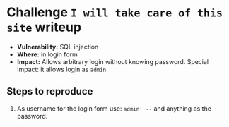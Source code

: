 # Challenge `I will take care of this site` writeup

- **Vulnerability:** SQL injection
- **Where:** in login form
- **Impact:** Allows arbitrary login without knowing password. Special impact: it allows login as `admin`

## Steps to reproduce

1. As username for the login form use: `admin' --` and anything as the password.

